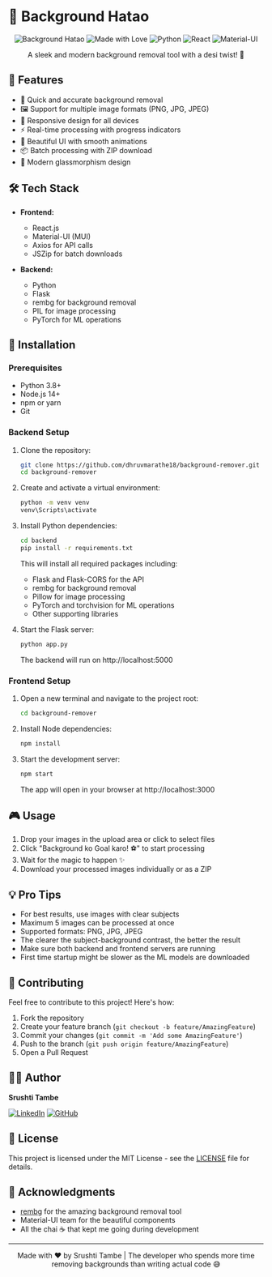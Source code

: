 # 🎯 Background Hatao

<div align="center">

![Background Hatao](https://img.shields.io/badge/Background-Hatao-blue?style=for-the-badge)
![Made with Love](https://img.shields.io/badge/Made%20with-Love-red?style=for-the-badge)
![Python](https://img.shields.io/badge/Python-3776AB?style=for-the-badge&logo=python&logoColor=white)
![React](https://img.shields.io/badge/React-61DAFB?style=for-the-badge&logo=react&logoColor=black)
![Material-UI](https://img.shields.io/badge/Material--UI-0081CB?style=for-the-badge&logo=material-ui&logoColor=white)

A sleek and modern background removal tool with a desi twist! 🚀
</div>

## 🌟 Features

- 🎯 Quick and accurate background removal
- 🖼️ Support for multiple image formats (PNG, JPG, JPEG)
- 📱 Responsive design for all devices
- ⚡ Real-time processing with progress indicators
- 🎨 Beautiful UI with smooth animations
- 📦 Batch processing with ZIP download
- 🌈 Modern glassmorphism design

## 🛠️ Tech Stack

- **Frontend:**
  - React.js
  - Material-UI (MUI)
  - Axios for API calls
  - JSZip for batch downloads

- **Backend:**
  - Python
  - Flask
  - rembg for background removal
  - PIL for image processing
  - PyTorch for ML operations

## 🚀 Installation

### Prerequisites
- Python 3.8+
- Node.js 14+
- npm or yarn
- Git

### Backend Setup

1. Clone the repository:
   ```bash
   git clone https://github.com/dhruvmarathe18/background-remover.git
   cd background-remover
   ```

2. Create and activate a virtual environment:
   ```bash
   python -m venv venv
   venv\Scripts\activate
   ```

3. Install Python dependencies:
   ```bash
   cd backend
   pip install -r requirements.txt
   ```
   This will install all required packages including:
   - Flask and Flask-CORS for the API
   - rembg for background removal
   - Pillow for image processing
   - PyTorch and torchvision for ML operations
   - Other supporting libraries

4. Start the Flask server:
   ```bash
   python app.py
   ```
   The backend will run on http://localhost:5000

### Frontend Setup

1. Open a new terminal and navigate to the project root:
   ```bash
   cd background-remover
   ```

2. Install Node dependencies:
   ```bash
   npm install
   ```

3. Start the development server:
   ```bash
   npm start
   ```
   The app will open in your browser at http://localhost:3000

## 🎮 Usage

1. Drop your images in the upload area or click to select files
2. Click "Background ko Goal karo! ⚽" to start processing
3. Wait for the magic to happen ✨
4. Download your processed images individually or as a ZIP

## 💡 Pro Tips

- For best results, use images with clear subjects
- Maximum 5 images can be processed at once
- Supported formats: PNG, JPG, JPEG
- The clearer the subject-background contrast, the better the result
- Make sure both backend and frontend servers are running
- First time startup might be slower as the ML models are downloaded

## 🤝 Contributing

Feel free to contribute to this project! Here's how:

1. Fork the repository
2. Create your feature branch (`git checkout -b feature/AmazingFeature`)
3. Commit your changes (`git commit -m 'Add some AmazingFeature'`)
4. Push to the branch (`git push origin feature/AmazingFeature`)
5. Open a Pull Request

## 👩‍💻 Author

**Srushti Tambe**

[![LinkedIn](https://img.shields.io/badge/LinkedIn-0077B5?style=for-the-badge&logo=linkedin&logoColor=white)](https://www.linkedin.com/in/srushti-tambe)
[![GitHub](https://img.shields.io/badge/GitHub-100000?style=for-the-badge&logo=github&logoColor=white)](https://github.com/srushti-tambe)

## 📝 License

This project is licensed under the MIT License - see the [LICENSE](LICENSE) file for details.

## 🙏 Acknowledgments

- [rembg](https://github.com/danielgatis/rembg) for the amazing background removal tool
- Material-UI team for the beautiful components
- All the chai ☕ that kept me going during development

---

<div align="center">
Made with ❤️ by Srushti Tambe | The developer who spends more time removing backgrounds than writing actual code 😅
</div>
